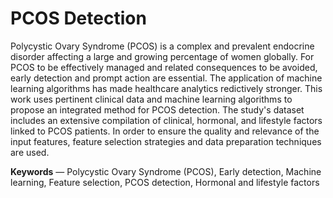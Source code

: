 # PCOS Detection
Polycystic Ovary Syndrome (PCOS) is a complex and prevalent endocrine disorder affecting a large and growing percentage of women globally. For PCOS to be effectively managed and related consequences to be avoided, early detection and prompt action are essential. The application of machine learning algorithms has made healthcare analytics redictively stronger. This work uses pertinent clinical data and machine learning algorithms to propose an integrated method for PCOS detection. The study's dataset includes 
an extensive compilation of clinical, hormonal, and lifestyle factors linked to PCOS patients. In order to ensure the quality and relevance of the input features, feature selection strategies and data preparation techniques are used.  

**Keywords** — Polycystic Ovary Syndrome (PCOS), Early detection, Machine learning, Feature selection, PCOS detection, Hormonal and lifestyle factors
